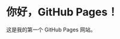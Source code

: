 <!DOCTYPE html>
<html>
<head>
    <title>我的网站</title>
</head>
<body>
    <h1>你好，GitHub Pages！</h1>
    <p>这是我的第一个 GitHub Pages 网站。</p>
</body>
</html>
